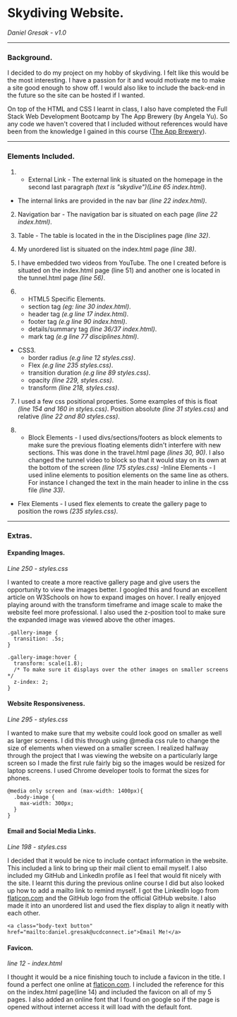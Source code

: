 # Skydiving Website.
*Daniel Gresak - v1.0*

---
### Background.

I decided to do my project on my hobby of skydiving. I felt like this would be
the most interesting. I have a passion for it and would motivate me to make a site good enough to show off.
I would also like to include the back-end in the future so the site can be hosted if I wanted.

On top of the HTML and CSS I learnt in class, I also have completed the Full Stack
Web Development Bootcamp by The App Brewery (by Angela Yu). So any code we haven't covered that I included without
references would have been from the knowledge I gained in this course ([The App Brewery](https://www.appbrewery.co/)).

---
### Elements Included.

1. - External Link - The external link is situated on the homepage in the second last paragraph *(text is "skydive")(Line 65 index.html)*.

  - The internal links are provided in the nav bar *(line 22  index.html)*.


2. Navigation bar - The navigation bar is situated on each page *(line 22 index.html)*.

3. Table - The table is located in the in the Disciplines page *(line 32)*.

4. My unordered list is situated on the index.html page *(line 38)*.

5. I have embedded two videos from YouTube. The one I created before is situated on the index.html page (line 51) and another one is located in the tunnel.html page *(line 56)*.

6. - HTML5 Specific Elements.
    - section tag *(eg: line 30 index.html)*.
    - header tag *(e.g line 17 index.html)*.
    - footer tag *(e.g line 90 index.html)*.
    - details/summary tag *(line 36/37 index.html)*.
    - mark tag *(e.g line 77 disciplines.html)*.
  - CSS3.
    - border radius *(e.g line 12 styles.css)*.
    - Flex *(e.g line 235 styles.css)*.
    - transition duration *(e.g line 89 styles.css)*.
    - opacity *(line 229, styles.css)*.
    - transform *(line 218, styles.css)*.


7. I used a few css positional properties. Some examples of this is float *(line 154 and 160 in styles.css)*. Position absolute *(line 31 styles.css)* and relative *(line 22 and 80 styles.css)*.

8. - Block Elements - I used divs/sections/footers as block elements to make sure the previous floating elements didn't interfere with new sections. This was done in the travel.html page *(lines 30, 90)*. I also changed the tunnel video to block so that it would stay on its own at the bottom of the screen *(line 175 styles.css)*
  -Inline Elements -  I used inline elements to position elements on the same line as others. For instance I changed the text in the main header to inline in the css file *(line 33)*.
  - Flex Elements - I used flex elements  to create the gallery page to position the rows *(235 styles.css)*.

---
### Extras.

#### Expanding Images.
*Line 250 - styles.css*

I wanted to create a more reactive gallery page and give users the opportunity to view the images better. I googled this and found an excellent article on W3Schools on how to expand images on hover. I really enjoyed playing around with the transform timeframe and image scale to make the website feel more professional. I also used the z-position tool to make sure the expanded image was viewed above the other images.
~~~
.gallery-image {
  transition: .5s;
}

.gallery-image:hover {
  transform: scale(1.8);
  /* To make sure it displays over the other images on smaller screens */
  z-index: 2;
}
~~~

#### Website Responsiveness.
*Line 295 - styles.css*

I wanted to make sure that my website could look good on smaller as well as larger screens. I did this through using @media css rule to change the size of elements when viewed on a smaller screen. I realized halfway through the project that I was viewing the website on a particularly large screen so I made the first rule fairly big so the images would be resized for laptop screens. I used Chrome developer tools to format the sizes for phones.
~~~
@media only screen and (max-width: 1400px){
  .body-image {
    max-width: 300px;
  }
}
~~~

#### Email and Social Media Links.
*Line 198 - styles.css*

I decided that it would be nice to include contact information in the website. This included a link to bring up their mail client to email myself. I also
included my GitHub and LinkedIn profile as I feel that would fit nicely with the site. I learnt this during the previous online course I did
but also looked up how to add a mailto link to remind myself. I got the LinkedIn logo from [flaticon.com](https://www.flaticon.com/) and the GitHub logo from the official GitHub website. I
also made it into an unordered list and used the flex display to align it neatly with each other.

~~~
<a class="body-text button" href="mailto:daniel.gresak@ucdconnect.ie">Email Me!</a>
~~~


#### Favicon.
*line 12 - index.html*

I thought it would be a nice finishing touch to include a favicon in the title. I found a perfect one online
at [flaticon.com](https://www.flaticon.com/). I included the reference for this on the index.html page(line 14) and included the favicon on all of my 5 pages. I also added an online font that I found on google so if the page is opened without internet access it will load with the default font.
